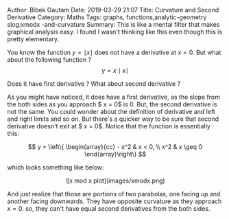 Author: Bibek Gautam
Date: 2019-03-29 21:07
Title: Curvature and Second Derivative
Category: Maths
Tags: graphs, functions,analytic-geometry
slog:xmodx -and-curvature
Summary: This is like a mental filter that makes graphical analysis easy. I found I wasn't thinking like this even though this is pretty elementary.

You know the function $y = \mid x \mid$ does not have a derivative at $x = 0$.
But what about the following function ?
$$  y  = x \mid x \mid $$

Does it have first derivative ? What about second derivative ?

As you might have noticed, it does have a first derivative, as the slope from
the both sides as you approach $ x = 0$ is $0$. But, the second derivative is
not the same. You could wonder about the definition of derivative and left and
right limits and so on. But there's a quicker way to be sure that second derivative
doesn't exit at $ x = 0$. Notice that the function is essentially this:

$$ y = \left\{ 
  \begin{array}{cc}
    - x^2 & x <  0, \\
    x^2 & x \geq 0
  \end{array}\right\} 
$$

which looks something like below: 
<div style="text-align:center">
![x mod x plot](images/xmodx.png)
</div>

And just realize that those are portions of two parabolas, one facing up and
another facing downwards. They have opposite curvature as they approach $x=0$.
so, they can't have equal second derivatives from the both sides.
